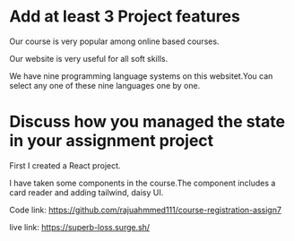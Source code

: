 # Add at least 3 Project features
Our course is very popular among online based courses.

Our website is very useful for all soft skills.

We have nine programming language systems on this websitet.You can select any one of these nine languages ​​one by one.

# Discuss how you managed the state in your assignment project
First I created a React project.

I have taken some components in the course.The component includes a card reader and adding tailwind, daisy UI.

Code link: https://github.com/rajuahmmed111/course-registration-assign7

live link: https://superb-loss.surge.sh/
